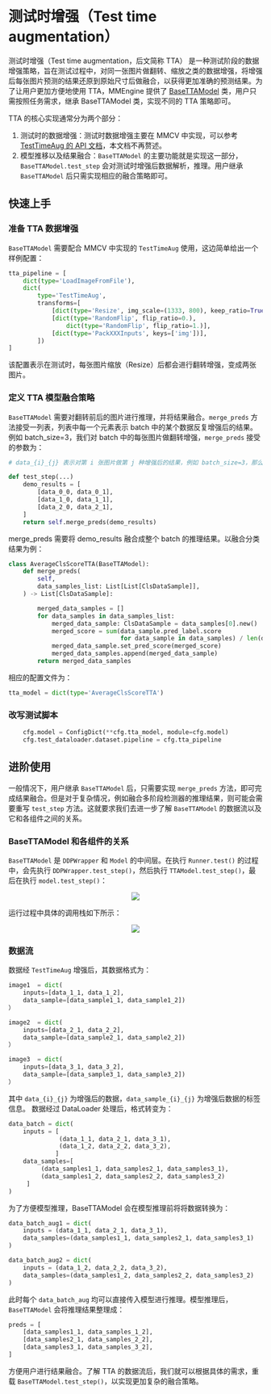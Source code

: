 # 测试时增强（Test time augmentation）

测试时增强（Test time augmentation，后文简称 TTA） 是一种测试阶段的数据增强策略，旨在测试过程中，对同一张图片做翻转、缩放之类的数据增强，将增强后每张图片预测的结果还原到原始尺寸后做融合，以获得更加准确的预测结果。为了让用户更加方便地使用 TTA，MMEngine 提供了 [BaseTTAModel](mmengine.model.BaseTTAModel) 类，用户只需按照任务需求，继承 BaseTTAModel 类，实现不同的 TTA 策略即可。

TTA 的核心实现通常分为两个部分：

1. 测试时的数据增强：测试时数据增强主要在 MMCV 中实现，可以参考 [TestTimeAug 的 API 文档](mmcv.transform.TestTimeAug)，本文档不再赘述。
2. 模型推移以及结果融合：`BaseTTAModel` 的主要功能就是实现这一部分，`BaseTTAModel.test_step` 会对测试时增强后数据解析，推理。用户继承 `BaseTTAModel` 后只需实现相应的融合策略即可。

## 快速上手

### 准备 TTA 数据增强

`BaseTTAModel` 需要配合 MMCV 中实现的 `TestTimeAug` 使用，这边简单给出一个样例配置：

```python
tta_pipeline = [
    dict(type='LoadImageFromFile'),
    dict(
        type='TestTimeAug',
        transforms=[
            [dict(type='Resize', img_scale=(1333, 800), keep_ratio=True)],
            [dict(type='RandomFlip', flip_ratio=0.),
                dict(type='RandomFlip', flip_ratio=1.)],
            [dict(type='PackXXXInputs', keys=['img'])],
        ])
]
```

该配置表示在测试时，每张图片缩放（Resize）后都会进行翻转增强，变成两张图片。

### 定义 TTA 模型融合策略

`BaseTTAModel` 需要对翻转前后的图片进行推理，并将结果融合。`merge_preds` 方法接受一列表，列表中每一个元素表示 batch 中的某个数据反复增强后的结果。例如 batch_size=3，我们对 batch 中的每张图片做翻转增强，`merge_preds` 接受的参数为：

```python
# data_{i}_{j} 表示对第 i 张图片做第 j 种增强后的结果，例如 batch_size=3，那么 i 的# 取值范围为 0，1，2，增强方式有 2 种（翻转），那么 j 的取值范围为 0，1

def test_step(...)
    demo_results = [
        [data_0_0, data_0_1],
        [data_1_0, data_1_1],
        [data_2_0, data_2_1],
    ]
    return self.merge_preds(demo_results)
```

merge_preds 需要将 demo_results 融合成整个 batch 的推理结果。以融合分类结果为例：

```python
class AverageClsScoreTTA(BaseTTAModel):
    def merge_preds(
        self,
        data_samples_list: List[List[ClsDataSample]],
    ) -> List[ClsDataSample]:

        merged_data_samples = []
        for data_samples in data_samples_list:
            merged_data_sample: ClsDataSample = data_samples[0].new()
            merged_score = sum(data_sample.pred_label.score
                               for data_sample in data_samples) / len(data_samples)
            merged_data_sample.set_pred_score(merged_score)
            merged_data_samples.append(merged_data_sample)
        return merged_data_samples
```

相应的配置文件为：

```python
tta_model = dict(type='AverageClsScoreTTA')
```

### 改写测试脚本

```python
    cfg.model = ConfigDict(**cfg.tta_model, module=cfg.model)
    cfg.test_dataloader.dataset.pipeline = cfg.tta_pipeline
```

## 进阶使用

一般情况下，用户继承 `BaseTTAModel` 后，只需要实现 `merge_preds` 方法，即可完成结果融合。但是对于复杂情况，例如融合多阶段检测器的推理结果，则可能会需要重写 `test_step` 方法。这就要求我们去进一步了解 `BaseTTAModel` 的数据流以及它和各组件之间的关系。

### BaseTTAModel 和各组件的关系

`BaseTTAModel` 是 `DDPWrapper` 和 `Model` 的中间层。在执行 `Runner.test()` 的过程中，会先执行 `DDPWrapper.test_step()`，然后执行 `TTAModel.test_step()`，最后在执行 `model.test_step()`：

<div align=center><img src=https://user-images.githubusercontent.com/57566630/206969103-43ef8cb9-b649-4b38-a441-f489a41269b3.png></div>

运行过程中具体的调用栈如下所示：

<div align=center><img src=https://user-images.githubusercontent.com/57566630/206969958-3b4d296b-9f50-4098-a6fe-756c686db86d.png></div>

### 数据流

数据经 `TestTimeAug` 增强后，其数据格式为：

```python
image1  = dict(
    inputs=[data_1_1, data_1_2],
    data_sample=[data_sample1_1, data_sample1_2])
）

image2  = dict(
    inputs=[data_2_1, data_2_2],
    data_sample=[data_sample2_1, data_sample2_2])
）

image3  = dict(
    inputs=[data_3_1, data_3_2],
    data_sample=[data_sample3_1, data_sample3_2])
）
```

其中 `data_{i}_{j}` 为增强后的数据，`data_sample_{i}_{j}` 为增强后数据的标签信息。
数据经过 DataLoader 处理后，格式转变为：

```python
data_batch = dict(
    inputs = [
              (data_1_1, data_2_1, data_3_1),
              (data_1_2, data_2_2, data_3_2),
             ]
    data_samples=[
         (data_samples1_1, data_samples2_1, data_samples3_1),
         (data_samples1_2, data_samples2_2, data_samples3_2)
     ]
)
```

为了方便模型推理，BaseTTAModel 会在模型推理前将将数据转换为：

```python
data_batch_aug1 = dict(
    inputs = (data_1_1, data_2_1, data_3_1),
    data_samples=(data_samples1_1, data_samples2_1, data_samples3_1)
)

data_batch_aug2 = dict(
    inputs = (data_1_2, data_2_2, data_3_2),
    data_samples=(data_samples1_2, data_samples2_2, data_samples3_2)
)
```

此时每个 `data_batch_aug` 均可以直接传入模型进行推理。模型推理后，`BaseTTAModel` 会将推理结果整理成：

```python
preds = [
    [data_samples1_1, data_samples_1_2],
    [data_samples2_1, data_samples_2_2],
    [data_samples3_1, data_samples_3_2],
]
```

方便用户进行结果融合。了解 TTA 的数据流后，我们就可以根据具体的需求，重载 `BaseTTAModel.test_step()`，以实现更加复杂的融合策略。

